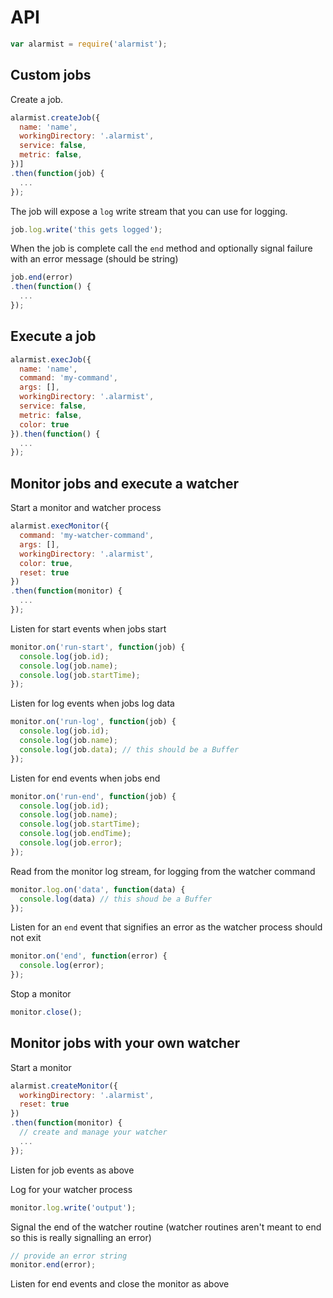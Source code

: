 # API

```javascript
var alarmist = require('alarmist');
```

## Custom jobs

Create a job.

```javascript
alarmist.createJob({
  name: 'name',
  workingDirectory: '.alarmist',
  service: false,
  metric: false,
})]
.then(function(job) {
  ...
});
```

The job will expose a `log` write stream that you can use for logging.

```javascript
job.log.write('this gets logged');
```

When the job is complete call the `end` method and optionally signal failure with an error message (should be string)

```javascript
job.end(error)
.then(function() {
  ...
});
```

## Execute a job

```javascript
alarmist.execJob({
  name: 'name',
  command: 'my-command',
  args: [],
  workingDirectory: '.alarmist',
  service: false,
  metric: false,
  color: true
}).then(function() {
  ...
});
```

## Monitor jobs and execute a watcher

Start a monitor and watcher process

```javascript
alarmist.execMonitor({
  command: 'my-watcher-command',
  args: [],
  workingDirectory: '.alarmist',
  color: true,
  reset: true
})
.then(function(monitor) {
  ...
});
```

Listen for start events when jobs start

```javascript
monitor.on('run-start', function(job) {
  console.log(job.id);
  console.log(job.name);
  console.log(job.startTime);
});
```

Listen for log events when jobs log data

```javascript
monitor.on('run-log', function(job) {
  console.log(job.id);
  console.log(job.name);
  console.log(job.data); // this should be a Buffer
});
```

Listen for end events when jobs end

```javascript
monitor.on('run-end', function(job) {
  console.log(job.id);
  console.log(job.name);
  console.log(job.startTime);
  console.log(job.endTime);
  console.log(job.error);
});
```

Read from the monitor log stream, for logging from the watcher command

```javascript
monitor.log.on('data', function(data) {
  console.log(data) // this shoud be a Buffer
});
```

Listen for an `end` event that signifies an error as the watcher process should not exit

```javascript
monitor.on('end', function(error) {
  console.log(error);
});
```

Stop a monitor

```javascript
monitor.close();
```

## Monitor jobs with your own watcher

Start a monitor

```javascript
alarmist.createMonitor({
  workingDirectory: '.alarmist',
  reset: true
})
.then(function(monitor) {
  // create and manage your watcher
  ...
});
```

Listen for job events as above

Log for your watcher process

```javascript
monitor.log.write('output');
```

Signal the end of the watcher routine (watcher routines aren't meant to end so this is really signalling an error)

```javascript
// provide an error string
monitor.end(error);
```

Listen for end events and close the monitor as above
